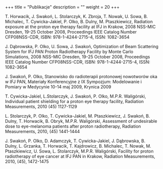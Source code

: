 +++
title = "Publikacje"
description = ""
weight = 20
+++


T. Horwacik, J. Swakoń, L. Stolarczyk, K. Zbroja, T. Nowak, U. Sowa, B. Michalec,
T. Cywicka-Jakiel, P. Olko, B. Dulny, M. Ptaszkiewicz, Radiation exposure at the proton eye therapy facility at IFJ in Krakow, 2008 NSS-MIC Dresden, 19-25 October 2008, Proceedings IEEE Catalog Number CFP08NSS-CDR, ISBN: 978-1-4244-2715-4, ISSN: 1082-3654

J. Dąbrowska, P. Olko, U. Sowa, J. Swakoń, Optimization of Beam Scattering System for IFJ PAN Proton Radiotherapy Facility by Monte Carlo Simulations, 2008 NSS-MIC Dresden, 19-25 October 2008, Proceedings IEEE Catalog Number CFP08NSS-CDR, ISBN: 978-1-4244-2715-4, ISSN: 1082-3654

J. Swakoń, P. Olko, Stanowisko do radioterapii protonowej nowotworów oka w IFJ PAN, Materiały Konferencyjne z IX Sympozjum: Modelowanie i Pomiary w Medycynie 10-14 maj 2009, Krynica 2009

T. Cywicka-Jakiel, L.Stolarczyk, J. Swakoń, P. Olko, M.P.R. Waligórski, Individual patient shielding for a proton eye therapy facility, Radiation Measurements, 2010 (45) 1127-1129

L. Stolarczyk, P. Olko, T. Cywicka-Jakiel, M. Ptaszkiewicz, J. Swakoń, B. Dulny, T. Horwacik, B. Obryk, M.P.R. Waligórski, Assessment of undesirable dose to eye-melanoma patients after proton radiotherapy, Radiation Measurements, 2010, (45) 1441-1444

J. Swakoń, P. Olko, D. Adamczyk, T. Cywicka-Jakiel, J. Dąbrowska, B. Dulny, L. Grzanka, T. Horwacik, T. Kajdrowicz, B. Michalec, T. Nowak, M. Ptaszkiewicz, U. Sowa, L. Stolarczyk, M.P.R. Waligórski, Facility for proton radiotherapy of eye cancer at IFJ PAN in Krakow, Radiation Measurements, 2010, (45), 1472-1475